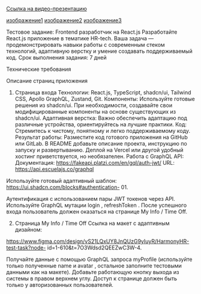 [Ссылка на видео-презентацию](https://rutube.ru/video/private/7a8f470fc81f2f785b85dffeabd20ec7/?p=1lc8QfcboSG82xSzgDIDyA)

[изображение1](https://github.com/user-attachments/assets/660cc4ca-1399-48f9-afee-e740d160a9d0)
[изображение2](https://github.com/user-attachments/assets/b4ba84c9-be85-406a-8ad7-b1ebc643c04e)
[изображение3](https://github.com/user-attachments/assets/815c8169-248e-421f-8518-4124b819268c)


Тестовое задание: Frontend разработчик на
React.js
Разработайте React.js приложение в тематике HR-tech. Ваша задача —
продемонстрировать навыки работы с современным стеком технологий, адаптивную
верстку и умение создавать поддерживаемый код.
Срок выполнения задания: 7 дней

Технические требования

Описание страниц приложения
1. Страница входа
Технологии: React.js, TypeScript, shadcn/ui, Tailwind CSS, Apollo GraphQL, Zustand, Git.
Компоненты: Используйте готовые решения из shadcn/ui. При необходимости,
создавайте свои модифицированные компоненты на основе существующих из
shadcn/ui.
Адаптивная верстка: Важно обеспечить адаптацию под различные устройства,
ориентируйтесь на лучшие практики.
Код: Стремитесь к чистому, понятному и легко поддерживаемому коду.
Результат работы: Разместите код готового приложения на GitHub или GitLab. В
README добавьте описание проекта, инструкцию по запуску и развертыванию.
Деплой на Vercel или другой удобный хостинг приветствуется, но необязателен.
Работа с GraphQL API:
Документация: https://fakeapi.platzi.com/en/gql/auth-jwt/
URL: https://api.escuelajs.co/graphql

Используйте готовый адаптивный шаблон: https://ui.shadcn.com/blocks#authentication-
01.

Аутентификация с использованием пары JWT токенов через API.
Используйте GraphQL мутации login , refreshToken .
После успешного входа пользователь должен оказаться на странице My Info / Time
Off.

2. Страница My Info / Time Off
Ссылка на макет с адаптивным дизайном:

https://www.figma.com/design/vS21LQxUY8JnQUzG9yIuyR/HarmonyHR-test-task?node-
id=1-610&t=7O3Wdsd2QEEZwC3W-4.

Получайте данные с помощью GraphQL запроса myProfile (используйте только
полученные name и avatar , остальное заполните тестовыми данными как на
макете).
Добавьте работающую кнопку выхода из системы в правом верхнем углу.
Доступ к странице должен быть только у авторизованных пользователей.
